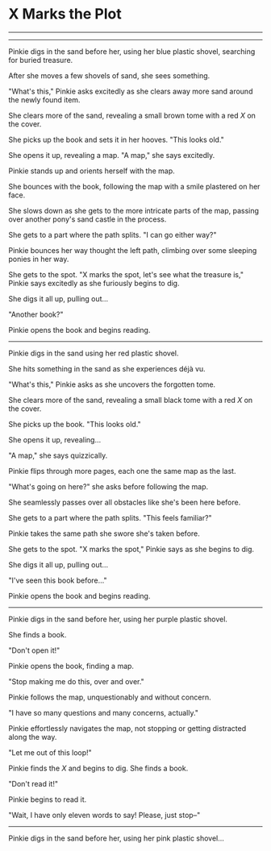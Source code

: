 # X Marks the Plot



***



***

Pinkie digs in the sand before her, using her blue plastic shovel, searching for buried treasure.

After she moves a few shovels of sand, she sees something.

"What's this," Pinkie asks excitedly as she clears away more sand around the newly found item.

She clears more of the sand, revealing a small brown tome with a red *X* on the cover.

She picks up the book and sets it in her hooves. "This looks old."

She opens it up, revealing a map. "A map," she says excitedly.

Pinkie stands up and orients herself with the map.

She bounces with the book, following the map with a smile plastered on her face.

She slows down as she gets to the more intricate parts of the map, passing over another pony's sand castle in the process.

She gets to a part where the path splits. "I can go either way?"

Pinkie bounces her way thought the left path, climbing over some sleeping ponies in her way.

She gets to the spot. "X marks the spot, let's see what the treasure is," Pinkie says excitedly as she furiously begins to dig.

She digs it all up, pulling out…

"Another book?"

Pinkie opens the book and begins reading.

***

Pinkie digs in the sand using her red plastic shovel.

She hits something in the sand as she experiences déjà vu.

"What's this," Pinkie asks as she uncovers the forgotten tome.

She clears more of the sand, revealing a small black tome with a red *X* on the cover.

She picks up the book. "This looks old."

She opens it up, revealing…

"A map," she says quizzically.

Pinkie flips through more pages, each one the same map as the last.

"What's going on here?" she asks before following the map.

She seamlessly passes over all obstacles like she's been here before.

She gets to a part where the path splits. "This feels familiar?"

Pinkie takes the same path she swore she's taken before.

She gets to the spot. "X marks the spot," Pinkie says as she begins to dig.

She digs it all up, pulling out…

"I've seen this book before…"

Pinkie opens the book and begins reading.

***

Pinkie digs in the sand before her, using her purple plastic shovel.

She finds a book.

"Don't open it!"

Pinkie opens the book, finding a map.

"Stop making me do this, over and over."

Pinkie follows the map, unquestionably and without concern.

"I have so many questions and many concerns, actually."

Pinkie effortlessly navigates the map, not stopping or getting distracted along the way.

"Let me out of this loop!"

Pinkie finds the *X* and begins to dig. She finds a book.

"Don't read it!"

Pinkie begins to read it.

"Wait, I have only eleven words to say! Please, just stop–"

***

Pinkie digs in the sand before her, using her pink plastic shovel…
